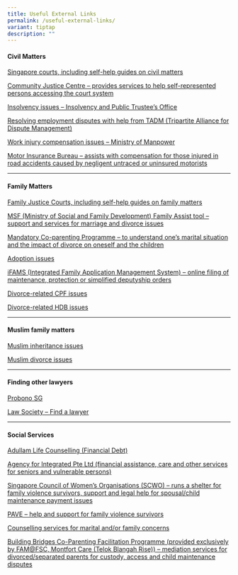```yaml
---
title: Useful External Links
permalink: /useful-external-links/
variant: tiptap
description: ""
---
```

<h4>Civil Matters</h4>
<p><a href="www.judiciary.gov.sg/" rel="noopener nofollow" target="_blank">Singapore courts, including self-help guides on civil matters</a>
</p>
<p><a href="https://cjc.org.sg" rel="noopener nofollow" target="_blank">Community Justice Centre – provides services to help self-represented persons accessing the court system</a>
</p>
<p><a href="https://io.mlaw.gov.sg" rel="noopener nofollow" target="_blank">Insolvency issues – Insolvency and Public Trustee’s Office</a>
</p>
<p><a href="www.tal.sg/tadm" rel="noopener nofollow" target="_blank">Resolving employment disputes with help from TADM (Tripartite Alliance for Dispute Management)</a>
</p>
<p><a href="www.mom.gov.sg/workplace-safety-and-health/work-injury-compensation" rel="noopener nofollow" target="_blank">Work injury compensation issues – Ministry of Manpower </a>
</p>
<p><a href="www.mibos.com.sg/" rel="noopener nofollow" target="_blank">Motor Insurance Bureau – assists with compensation for those injured in road accidents caused by negligent untraced or uninsured motorists</a>
</p>
<hr>
<h4>Family Matters</h4>
<p><a href="www.judiciary.gov.sg/family" rel="noopener nofollow" target="_blank">Family Justice Courts, including self-help guides on family matters </a>
</p>
<p><a href="https://familyassist.msf.gov.sg" rel="noopener nofollow" target="_blank">MSF (Ministry of Social and Family Development) Family Assist tool –support and services for marriage and divorce issues</a>
</p>
<p><a href="https://familyassist.msf.gov.sg/content/proceeding-with-divorce/divorce-proceedings/mandatory-co-parenting-programme-cpp/" rel="noopener nofollow" target="_blank">Mandatory Co-parenting Programme – to understand one’s marital situation and the impact of divorce on oneself and the children</a>
</p>
<p><a href="https://msf.gov.sg/what-we-do/adoption/home" rel="noopener nofollow" target="_blank">Adoption issues</a>
</p>
<p><a href="https://ifams.gov.sg/sop/#iFAMS" rel="noopener nofollow" target="_blank">iFAMS (Integrated Family Application Management System) – online filing of maintenance, protection or simplified deputyship orders</a>
</p>
<p><a href="https://cpf.gov.sg/member/account-services/undergoing-a-divorce/division-of-cpf-assets" rel="noopener nofollow" target="_blank">Divorce-related CPF issues</a>
</p>
<p><a href="https://www.hdb.gov.sg/cs/infoweb/residential/living-in-an-hdb-flat/changing-owners-occupiers/change-in-ownership/change-in-flat-ownership" rel="noopener nofollow" target="_blank">Divorce-related HDB issues</a>
</p>
<hr>
<h4>Muslim family matters</h4>
<p><a href="https://syariahcourt.gov.sg/inheritance" rel="noopener nofollow" target="_blank">Muslim inheritance issues</a>
</p>
<p><a href="https://syariahcourt.gov.sg/Divorce" rel="noopener nofollow" target="_blank">Muslim divorce issues</a>
</p>
<hr>
<h4>Finding other lawyers</h4>
<p><a href="https://www.probono.sg" rel="noopener nofollow" target="_blank">Probono SG </a>
</p>
<p><a href="https://lawsociety.org.sg/find-a-lawyer-2024/" rel="noopener nofollow" target="_blank">Law Society – Find a lawyer</a>
</p>
<hr>
<h4>Social Services</h4>
<p><a href="www.adullam.org.sg" rel="noopener nofollow" target="_blank">Adullam Life Counselling (Financial Debt)</a>
</p>
<p><a href="https://www.aic.sg" rel="noopener nofollow" target="_blank">Agency for Integrated Pte Ltd (financial assistance, care and other services for seniors and vulnerable persons)</a>
</p>
<p><a href="www.scwo.org.sg" rel="noopener nofollow" target="_blank">Singapore Council of Women’s Organisations (SCWO) – runs a shelter for family violence survivors, support and legal help for spousal/child maintenance payment issues</a>
</p>
<p><a href="www.pave.org.sg" rel="noopener nofollow" target="_blank">PAVE – help and support for family violence survivors</a>
</p>
<p><a href="https://familyassist.msf.gov.sg/content/resources/where-can-i-attend-counselling-and-programmes/our-agencies/" rel="noopener nofollow" target="_blank">Counselling services for marital and/or family concerns</a>
</p>
<p><a href="https://tinyurl.com/MontfortBB" rel="noopener nofollow" target="_blank">Building Bridges Co-Parenting Facilitation Programme (provided exclusively by FAM@FSC, Montfort Care (Telok Blangah Rise)) – mediation services for divorced/separated parents for custody, access and child maintenance disputes</a>
</p>
